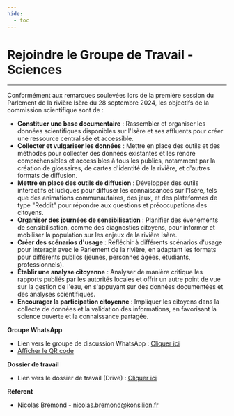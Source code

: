 ```yaml
---
hide:
  - toc
---
```


# Rejoindre le Groupe de Travail - Sciences

---

Conformément aux remarques soulevées lors de la première session du Parlement de la rivière Isère du 28 septembre 2024, les objectifs de la commission scientifique sont de :

* **Constituer une base documentaire** : Rassembler et organiser les données scientifiques disponibles sur l'Isère et ses affluents pour créer une ressource centralisée et accessible.
* **Collecter et vulgariser les données** : Mettre en place des outils et des méthodes pour collecter des données existantes et les rendre compréhensibles et accessibles à tous les publics, notamment par la création de glossaires, de cartes d'identité de la rivière, et d'autres formats de diffusion.
* **Mettre en place des outils de diffusion** : Développer des outils interactifs et ludiques pour diffuser les connaissances sur l'Isère, tels que des animations communautaires, des jeux, et des plateformes de type "Reddit" pour répondre aux questions et préoccupations des citoyens.
* **Organiser des journées de sensibilisation** : Planifier des événements de sensibilisation, comme des diagnostics citoyens, pour informer et mobiliser la population sur les enjeux de la rivière Isère.
* **Créer des scénarios d'usage** : Réfléchir à différents scénarios d'usage pour interagir avec le Parlement de la rivière, en adaptant les formats pour différents publics (jeunes, personnes âgées, étudiants, professionnels).
* **Établir une analyse citoyenne** : Analyser de manière critique les rapports publiés par les autorités locales et offrir un autre point de vue sur la gestion de l'eau, en s'appuyant sur des données documentées et des analyses scientifiques.
* **Encourager la participation citoyenne** : Impliquer les citoyens dans la collecte de données et la validation des informations, en favorisant la science ouverte et la connaissance partagée.

**Groupe WhatsApp**

* Lien vers le groupe de discussion WhatsApp : [Cliquer ici](https://chat.whatsapp.com/Cg6IxKsEGKu0NHbYyJ3jR3)
* [Afficher le QR code](https://github.com/Konsilion/website-parlement-riviere-isere/blob/master/mkdocs/media/WhatsApp%20-%20GT%20Sciences.png?raw=true)

**Dossier de travail**

* Lien vers le dossier de travail (Drive) : [Cliquer ici](https://drive.google.com/drive/folders/1ftQkwXW_yrAfSbwhLJ6lXW3MVYIHM7_u?usp=sharing)

**Référent**

* Nicolas Brémond - nicolas.bremond@konsilion.fr
